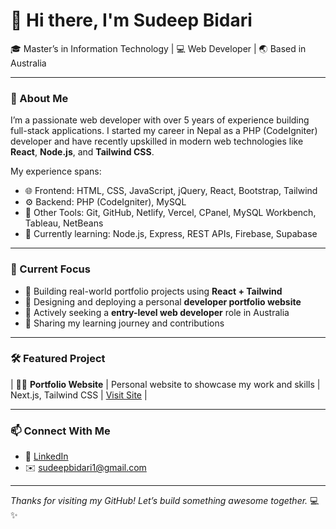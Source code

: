 # 👋 Hi there, I'm Sudeep Bidari

🎓 Master’s in Information Technology | 💻 Web Developer | 🌏 Based in Australia

---

### 🚀 About Me

I’m a passionate web developer with over 5 years of experience building full-stack applications. I started my career in Nepal as a PHP (CodeIgniter) developer and have recently upskilled in modern web technologies like **React**, **Node.js**, and **Tailwind CSS**.

My experience spans:

- 🌐 Frontend: HTML, CSS, JavaScript, jQuery, React, Bootstrap, Tailwind
- ⚙️ Backend: PHP (CodeIgniter), MySQL
- 🧠 Other Tools: Git, GitHub, Netlify, Vercel, CPanel, MySQL Workbench, Tableau, NetBeans
- 🧰 Currently learning: Node.js, Express, REST APIs, Firebase, Supabase

---

### 🧩 Current Focus

- 📌 Building real-world portfolio projects using **React + Tailwind**
- 📌 Designing and deploying a personal **developer portfolio website**
- 📌 Actively seeking a **entry-level web developer** role in Australia
- 📌 Sharing my learning journey and contributions

---

### 🛠️ Featured Project
| 🧑‍💼 **Portfolio Website** | Personal website to showcase my work and skills | Next.js, Tailwind CSS | [Visit Site](https://react-portfolio-git-main-sudeep-bidaris-projects.vercel.app) |

---

### 📫 Connect With Me

- 🔗 [LinkedIn](https://linkedin.com/in/sudeepbidari)  
- ✉️ sudeepbidari1@gmail.com  

---

_Thanks for visiting my GitHub! Let’s build something awesome together._ 💻✨
